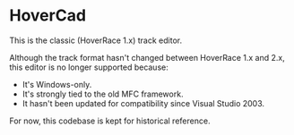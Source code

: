 HoverCad
========

This is the classic (HoverRace 1.x) track editor.

Although the track format hasn't changed between HoverRace 1.x and 2.x, this editor is no longer supported because:

* It's Windows-only.
* It's strongly tied to the old MFC framework.
* It hasn't been updated for compatibility since Visual Studio 2003.

For now, this codebase is kept for historical reference.
